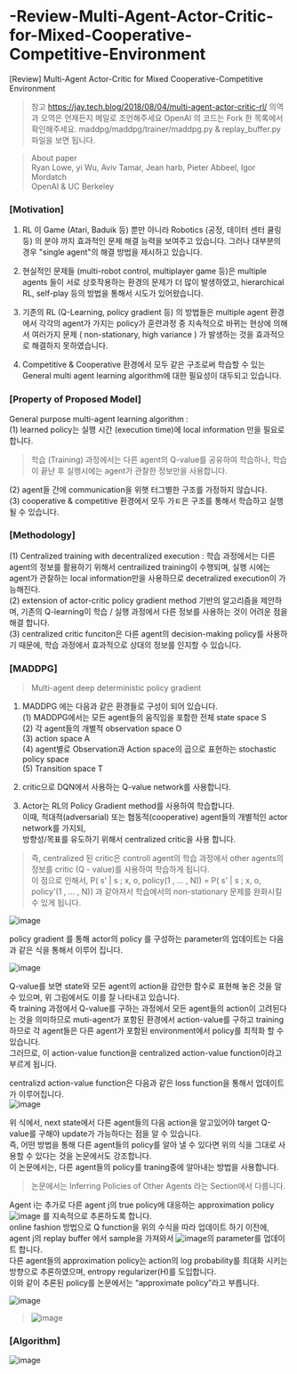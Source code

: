 # -Review-Multi-Agent-Actor-Critic-for-Mixed-Cooperative-Competitive-Environment
[Review] Multi-Agent Actor-Critic for Mixed Cooperative-Competitive Environment 

> 참고 
> https://jay.tech.blog/2018/08/04/multi-agent-actor-critic-rl/
> 의역과 오역은 언제든지 메일로 조언해주세요
> OpenAI 의 코드는 Fork 한 목록에서 확인해주세요.
> maddpg/maddpg/trainer/maddpg.py & replay_buffer.py 파일을 보면 됩니다.  

> About paper  
> Ryan Lowe, yi Wu, Aviv Tamar, Jean harb, Pieter Abbeel, Igor Mordatch   
> OpenAI & UC Berkeley   

### [Motivation]
1. RL 이 Game (Atari, Baduik 등) 뿐만 아니라 Robotics (공정, 데이터 센터 쿨링 등) 의 분야 까지 효과적인 문제 해결 능력을 보여주고 있습니다. 그러나 대부분의 경우 "single agent"의 해결 방법을 제시하고 있습니다.  

2. 현실적인 문제들 (multi-robot control, multiplayer game 등)은 multiple agents 들이 서로 상호작용하는 환경의 문제가 더 많이 발생하였고, hierarchical RL, self-play 등의 방법을 통해서 시도가 있어왔습니다.  

3. 기존의 RL (Q-Learning, policy gradient 등) 의 방법들은 multiple agent 환경에서 각각의 agent가 가지는 policy가 훈련과정 중 지속적으로 바뀌는 현상에 의해서 여러가지 문제 ( non-stationary, high variance ) 가 발생하는 것을 효과적으로 해결하지 못하였습니다.  

4. Competitive & Cooperative 환경에서 모두 같은 구조로써 학습할 수 있는 General multi agent learning algorithm에 대한 필요성이 대두되고 있습니다.  

### [Property of Proposed Model]
General purpose multi-agent learning algorithm :  
(1) learned policy는 실행 시간 (execution time)에 local information 만을 필요로 합니다.  
> 학습 (Training) 과정에서는 다른 agent의 Q-value를 공유하여 학습하나, 학습이 끝난 후 실행시에는 agent가 관찰한 정보만을 사용합니다.  

(2) agent들 간에 communication을 위햇 터그별한 구조를 가정하지 않습니다.  
(3) cooperative & competitive 환경에서 모두 가ㅌ은 구조를 통해서 학습하고 실행될 수 있습니다.  

### [Methodology]
(1) Centralized training with decentralized execution : 학습 과정에서는 다른 agent의 정보를 활용하기 위해서 centrailized training이 수행되며, 실행 시에는 agent가 관찰하는 local information만을 사용하므로 decetralized execution이 가능해진다.   
(2) extension of actor-critic policy gradient method 기반의 알고리즘을 제안하며, 기존의 Q-learning이 학습 / 실행 과정에서 다른 정보를 사용하는 것이 어려운 점을 해결 합니다.  
(3) centralized critic funciton은 다른 agent의 decision-making policy를 사용하기 때문에, 학습 과정에서 효과적으로 상대의 정보를 인지할 수 있습니다.  

### [MADDPG]
> Multi-agent deep deterministic policy gradient   

1. MADDPG 에는 다음과 같은 환경들로 구성이 되어 있습니다.  
  (1) MADDPG에서는 모든 agent들의 움직임을 포함한 전체 state space S  
  (2) 각 agent들의 개별적 observation space O  
  (3) action space A  
  (4) agent별로 Observation과 Action space의 곱으로 표현하는 stochastic policy space   
  (5) Transition space T  

2. critic으로 DQN에서 사용하는 Q-value network를 사용합니다.  
3. Actor는 RL의 Policy Gradient method를 사용하여 학습합니다.  
이때, 적대적(adversarial) 또는 협동적(cooperative) agent들의 개별적인 actor network를 가지되,  
방향성/목표를 유도하기 위해서 centralized critic을 사용 합니다.  
> 즉, centralized 된 critic은 controll agent의 학습 과정에서 other agents의 정보를 critic (Q - value)를 사용하여 학습하게 됩니다.  
> 이 점으로 인해서, P( s' | s ; x, o, policy(1 , ... , N)) = P( s' | s ; x, o, policy'(1 , ... , N)) 과 같아져서 학습에서의 non-stationary 문제를 완화시킬 수 있게 됩니다.  

![image](https://user-images.githubusercontent.com/40893452/45659633-5e512280-bb30-11e8-80af-5220a2b04565.png)

policy gradient 를 통해 actor의 policy 를 구성하는 parameter의 업데이트는 다음과 같은 식을 통해서 이루어 집니다.  

![image](https://user-images.githubusercontent.com/40893452/45659771-fea74700-bb30-11e8-9d11-4d6dc912bf81.png)

Q-value를 보면 state와 모든 agent의 action을 감안한 함수로 표현해 놓은 것을 알 수 있으며, 위 그림에서도 이를 잘 나타내고 있습니다.  
즉 training 과정에서 Q-value를 구하는 과정에서 모든 agent들의 action이 고려된다는 것을 의미하므로 muti-agent가 포함된 환경에서 action-value를 구하고 training하므로 각 agent들은 다른 agent가 포함된 environment에서 policy를 최적화 할 수 있습니다.  
그러므로, 이 action-value function을 centralized action-value function이라고 부르게 됩니다.  

centralizd action-value function은 다음과 같은 loss function을 통해서 업데이트가 이루어집니다.  
![image](https://user-images.githubusercontent.com/40893452/45659847-3f9f5b80-bb31-11e8-8b94-6db1072898d6.png)  

위 식에서, next state에서 다른 agent들의 다음 action을 알고있어야 target Q-value를 구해야 update가 가능하다는 점을 알 수 있습니다.  
즉, 어떤 방법을 통해 다른 agent들의 policy를 알아 낼 수 있다면 위의 식을 그대로 사용할 수 있다는 것을 논문에서도 강조합니다.  
이 논문에서는, 다른 agent들의 policy를 traning중에 알아내는 방법을 사용합니다.  
> 논문에서는 Inferring Policies of Other Agents 라는 Section에서 다룹니다.  

Agent i는 추가로 다른 agent j의 true policy에 대응하는 approximation policy ![image](https://user-images.githubusercontent.com/40893452/45660139-4e3a4280-bb32-11e8-9d00-be5763ff402a.png) 를 지속적으로 추론하도록 합니다.  
online fashion 방법으로 Q function을 위의 수식을 따라 업데이트 하기 이전에, agent j의 replay buffer 에서 sample을 가져와서 ![image](https://user-images.githubusercontent.com/40893452/45660139-4e3a4280-bb32-11e8-9d00-be5763ff402a.png)의 parameter를 업데이트 합니다.  
다른 agent들의 approximation policy는 action의 log probability를 최대화 시키는 방향으로 추론하였으며, entropy regularizer(H)를 도입합니다.  
이와 같이 추론된 policy를 논문에서는 “approximate policy”라고 부릅니다.  

![image](https://user-images.githubusercontent.com/40893452/45660205-95c0ce80-bb32-11e8-9d93-6b0018b4417c.png)

> ![image](https://user-images.githubusercontent.com/40893452/45660415-9efe6b00-bb33-11e8-9db8-ec26f788266d.png)


### [Algorithm]
![image](https://user-images.githubusercontent.com/40893452/45660259-d9b3d380-bb32-11e8-890a-d0861ce26f50.png)


